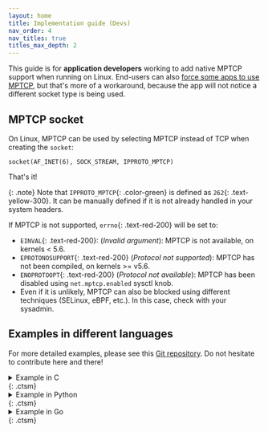 ```yaml
---
layout: home
title: Implementation guide (Devs)
nav_order: 4
nav_titles: true
titles_max_depth: 2
---
```


This guide is for **application developers** working to add native MPTCP support
when running on Linux. End-users can also [force some apps to use
MPTCP](setup.html#force-applications-to-use-mptcp), but that's more of a
workaround, because the app will not notice a different socket type is being
used.

## MPTCP socket
On Linux, MPTCP can be used by selecting MPTCP instead of TCP when
creating the `socket`:

<div class="language-c highlighter-rouge">
  <div class="highlight">
    <pre class="highlight"><code><span class="color-main">socket</span>(<span class="color-blue">AF_INET</span>(6), <span class="color-yellow">SOCK_STREAM</span>, <span class="color-green">IPPROTO_MPTCP</span>)</code></pre>
  </div>
</div>

That's it!

{: .note}
Note that `IPPROTO_MPTCP`{: .color-green} is defined as `262`{: .text-yellow-300}.
It can be manually defined if it is not already handled in your system headers.

If MPTCP is not supported, `errno`{: .text-red-200} will be set to:
- `EINVAL`{: .text-red-200}: (*Invalid argument*): MPTCP is not available, on
  kernels < 5.6.
- `EPROTONOSUPPORT`{: .text-red-200} (*Protocol not supported*): MPTCP has not
  been compiled, on kernels >= v5.6.
- `ENOPROTOOPT`{: .text-red-200} (*Protocol not available*): MPTCP has been
  disabled using `net.mptcp.enabled` sysctl knob.
- Even if it is unlikely, MPTCP can also be blocked using different techniques
  (SELinux, eBPF, etc.). In this case, check with your sysadmin.


## Examples in different languages

For more detailed examples, please see this [Git
repository](https://github.com/mptcp-apps/mptcp-hello/). Do not hesitate to
contribute here and there!

<details markdown="block">
<summary>Example in C </summary>

`IPPROTO_MPTCP` has been added in GNU C library (`glibc`) in version
[2.32](https://sourceware.org/git/?p=glibc.git;h=f9ac84f92f151)

```c
#include <sys/socket.h>
int s = socket(AF_INET, SOCK_STREAM, IPPROTO_MPTCP)
if (s < 0) /* fallback to TCP */
    s = socket(AF_INET, SOCK_STREAM, IPPROTO_TCP);
```
</details> {: .ctsm}

<details markdown="block">
<summary>Example in Python </summary>

`socket.IPPROTO_MPTCP` has been added in [CPython 3.10](https://bugs.python.org/issue43571).

```python
import socket
try:
    s = socket.socket(socket.AF_INET, socket.SOCK_STREAM, socket.IPPROTO_MPTCP)
except:
    s = socket.socket(socket.AF_INET, socket.SOCK_STREAM, socket.IPPROTO_TCP)
```
</details> {: .ctsm}

<details markdown="block">
<summary>Example in Go </summary>

`SetMultipathTCP` support has been [added](https://github.com/golang/go/issues/56539)
in [GoLang 1.21](https://tip.golang.org/doc/go1.21#netpkgnet).

```go
import ("net" "context")

// Client
d := &net.Dialer{}
d.SetMultipathTCP(true)
c, err := d.Dial("tcp", *addr)

// Server
lc := &ListenConfig{}
lc.SetMultipathTCP(true)
ln, err := lc.Listen(context.Background(), "tcp", *addr)
defer ln.Close()
```
</details> {: .ctsm}
